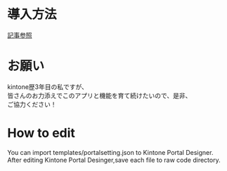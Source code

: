 # 導入方法
[記事参照](https://qiita.com/zackey_/items/e8ad27eb4268186a09f0)

# お願い
kintone歴3年目の私ですが、  
皆さんのお力添えでこのアプリと機能を育て続けたいので、是非、  
ご協力ください！

# How to edit
You can import templates/portalsetting.json to Kintone Portal Designer.  
After editing Kintone Portal Desinger,save each file to raw code directory.
